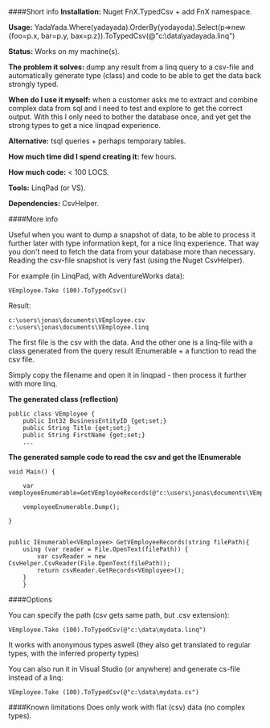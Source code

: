 ####Short info
**Installation:** Nuget FnX.TypedCsv + add FnX namespace.

**Usage:** YadaYada.Where(yadayada).OrderBy(yodayoda).Select(p=>new {foo=p.x, bar=p.y, bax=p.z}).ToTypedCsv(@"c:\data\yadayada.linq")

**Status:** Works on my machine(s).

**The problem it solves:** dump any result from a linq query to a csv-file and automatically generate type (class) and code to be able to get the data back strongly typed.

**When do I use it myself:** when a customer asks me to extract and combine complex data from sql and I need to test and explore to get the correct output. With this I only need to bother the database once, and yet get the strong types to get a nice linqpad experience.

**Alternative:** tsql queries + perhaps temporary tables.

**How much time did I spend creating it:** few hours.

**How much code:** < 100 LOCS.

**Tools:** LinqPad (or VS).

**Dependencies:** CsvHelper.


####More info

Useful when you want to dump a snapshot of data, to be able to process it further later with type information kept, for a nice linq experience. That way you don't need to fetch the data from your database more than necessary. Reading the csv-file snapshot is very fast (using the Nuget CsvHelper).

For example (in LinqPad, with AdventureWorks data):

    VEmployee.Take (100).ToTypedCsv()
    
Result:

    c:\users\jonas\documents\VEmployee.csv
    c:\users\jonas\documents\VEmployee.linq

The first file is the csv with the data. And the other one is a linq-file with a class generated from the query result IEnumerable + a function to read the csv file.

Simply copy the filename and open it in linqpad - then process it further with more linq.


**The generated class (reflection)**

    public class VEmployee {
        public Int32 BusinessEntityID {get;set;}
        public String Title {get;set;}
        public String FirstName {get;set;}
        ...


**The generated sample code to read the csv and get the IEnumerable<T>**
    
    void Main() {
    
        var vemployeeEnumerable=GetVEmployeeRecords(@"c:\users\jonas\documents\VEmployee.csv");
        
        vemployeeEnumerable.Dump();	        
        
    }
    
    
    public IEnumerable<VEmployee> GetVEmployeeRecords(string filePath){
        using (var reader = File.OpenText(filePath)) {
            var csvReader = new CsvHelper.CsvReader(File.OpenText(filePath));
            return csvReader.GetRecords<VEmployee>();
	    }
        }	
    

####Options

You can specify the path (csv gets same path, but .csv extension):

    VEmployee.Take (100).ToTypedCsv(@"c:\data\mydata.linq") 

It works with anonymous types aswell (they also get translated to regular types, with the inferred property types)

You can also run it in Visual Studio (or anywhere) and generate cs-file instead of a linq:

    VEmployee.Take (100).ToTypedCsv(@"c:\data\mydata.cs") 


####Known limitations
Does only work with flat (csv) data (no complex types).
